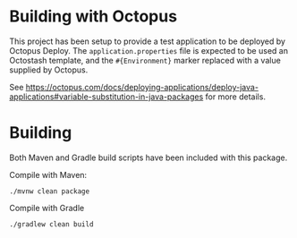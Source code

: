 # Building with Octopus

This project has been setup to provide a test application to be deployed by Octopus Deploy. The `application.properties` 
file is expected to be used an Octostash template, and the `#{Environment}` marker replaced
with a value supplied by Octopus.

See https://octopus.com/docs/deploying-applications/deploy-java-applications#variable-substitution-in-java-packages
for more details.

# Building

Both Maven and Gradle build scripts have been included with this package.

Compile with Maven:

```
./mvnw clean package
```

Compile with Gradle

```
./gradlew clean build
```